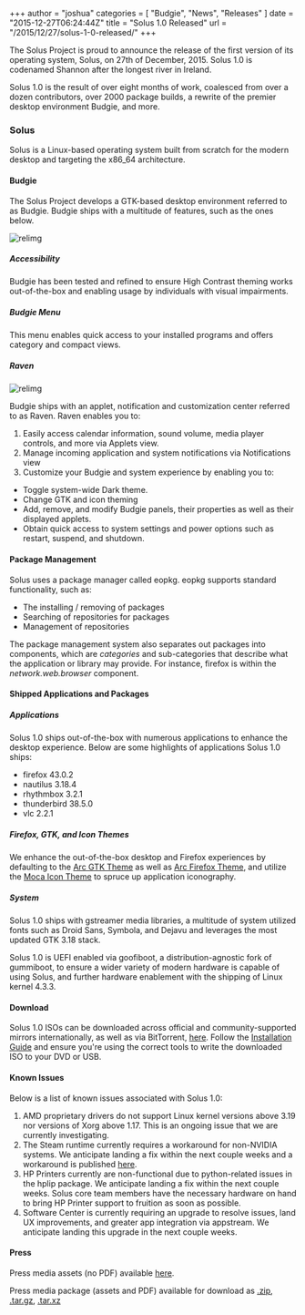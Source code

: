 +++
author = "joshua"
categories = [
"Budgie",
"News",
"Releases"
]
date =  "2015-12-27T06:24:44Z"
title = "Solus 1.0 Released"
url = "/2015/12/27/solus-1-0-released/"
+++

The Solus Project is proud to announce the release of the first version of its operating system, Solus, on 27th of December, 2015. Solus 1.0 is codenamed Shannon after the longest river in Ireland. 

Solus 1.0 is the result of over eight months of work, coalesced from over a dozen contributors, over 2000 package builds, a rewrite of the premier desktop environment Budgie, and more.

### Solus

Solus is a Linux-based operating system built from scratch for the modern desktop and targeting the x86_64 architecture.

#### Budgie

The Solus Project develops a GTK-based desktop environment referred to as Budgie. Budgie ships with a multitude of features, such as the ones below.

![relimg](Default.jpg)

##### Accessibility

Budgie has been tested and refined to ensure High Contrast theming works out-of-the-box and enabling usage by individuals with visual impairments.

##### Budgie Menu

This menu enables quick access to your installed programs and offers category and compact views.

##### Raven

![relimg](Default-Raven.jpg)

Budgie ships with an applet, notification and customization center referred to as Raven. Raven enables you to:

1. Easily access calendar information, sound volume, media player controls, and more via Applets view.
2. Manage incoming application and system notifications via Notifications view
3. Customize your Budgie and system experience by enabling you to: 
  - Toggle system-wide Dark theme.
  - Change GTK and icon theming
  - Add, remove, and modify Budgie panels, their properties as well as their displayed applets.
  - Obtain quick access to system settings and power options such as restart, suspend, and shutdown.

#### Package Management

Solus uses a package manager called eopkg. eopkg supports standard functionality, such as:

- The installing / removing of packages
- Searching of repositories for packages
- Management of repositories

The package management system also separates out packages into components, which are _categories_ and sub-categories that describe what the application or library may provide. For instance, firefox is within the _network.web.browser_ component.

#### Shipped Applications and Packages

##### Applications

Solus 1.0 ships out-of-the-box with numerous applications to enhance the desktop experience. Below are some highlights of applications Solus 1.0 ships:

- firefox 43.0.2
- nautilus 3.18.4
- rhythmbox 3.2.1
- thunderbird 38.5.0
- vlc 2.2.1

##### Firefox, GTK, and Icon Themes

We enhance the out-of-the-box desktop and Firefox experiences by defaulting to the [Arc GTK Theme](https://github.com/horst3180/Arc-theme) as well as [Arc Firefox Theme](https://github.com/horst3180/arc-firefox-theme), and utilize 
the [Moca Icon Theme](https://github.com/moka-project/moka-icon-theme) to spruce up application iconography.

##### System

Solus 1.0 ships with gstreamer media libraries, a multitude of system utilized fonts such as Droid Sans, Symbola, and Dejavu and leverages the most updated GTK 3.18 stack.

Solus 1.0 is UEFI enabled via goofiboot, a distribution-agnostic fork of gummiboot, to ensure a wider variety of modern hardware is capable of using Solus, and further hardware enablement with the shipping of Linux kernel 4.3.3.

#### Download

Solus 1.0 ISOs can be downloaded across official and community-supported mirrors internationally, as well as via BitTorrent, [here](https://solus-project.com/1-0/). Follow the 
[Installation Guide](https://wiki.solus-project.com/Installation) and ensure you're using the correct tools to write the downloaded ISO to your DVD or USB.

#### Known Issues

Below is a list of known issues associated with Solus 1.0:

1. AMD proprietary drivers do not support Linux kernel versions above 3.19 nor versions of Xorg above 1.17. This is an ongoing issue that we are currently investigating.
2. The Steam runtime currently requires a workaround for non-NVIDIA systems. We anticipate landing a fix within the next couple weeks and a workaround is published [here](https://solus-project.com/forums/viewtopic.php?f=17&t=886&p=5281#p5281).
3. HP Printers currently are non-functional due to python-related issues in the hplip package. We anticipate landing a fix within the next couple weeks. Solus core team members have the necessary hardware on hand to bring HP Printer support to fruition as soon as possible.
4. Software Center is currently requiring an upgrade to resolve issues, land UX improvements, and greater app integration via appstream. We anticipate landing this upgrade in the next couple weeks.

#### Press

Press media assets (no PDF) available [here](https://solus-project.com/1-0-media/).

Press media package (assets and PDF) available for download as [.zip](https://drive.google.com/file/d/0B5Ymf8oYXx-PVjhxaWYyakxoWGM/view?usp=sharing), [.tar.gz](https://drive.google.com/file/d/0B5Ymf8oYXx-PSmhTTTZnSUNXNVE/view?usp=sharing), [.tar.xz](https://drive.google.com/file/d/0B5Ymf8oYXx-PelhHLTAxYXktcjA/view?usp=sharing)
